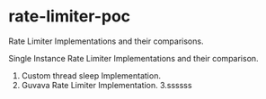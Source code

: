 # rate-limiter-poc
Rate Limiter Implementations and their comparisons. 


Single Instance Rate Limiter Implementations and their comparison.


1. Custom thread sleep Implementation.
2. Guvava Rate Limiter Implementation.
3.ssssss
